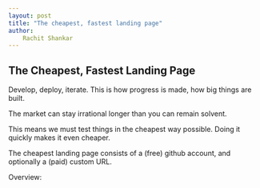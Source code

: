 ```yaml
---
layout: post
title: "The cheapest, fastest landing page"
author: 
    Rachit Shankar
---
```


## The Cheapest, Fastest Landing Page 

Develop, deploy, iterate. This is how progress is made, how big things are built. 

The market can stay irrational longer than you can remain solvent. 

This means we must test things in the cheapest way possible. Doing it quickly makes it even cheaper. 

The cheapest landing page consists of a (free) github account, and optionally a (paid) custom URL.

Overview: 
